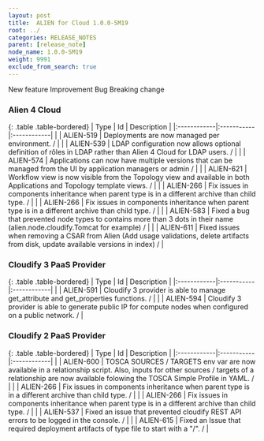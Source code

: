 ```yaml
---
layout: post
title:  ALIEN for Cloud 1.0.0-SM19
root: ../
categories: RELEASE_NOTES
parent: [release_note]
node_name: 1.0.0-SM19
weight: 9991
exclude_from_search: true
---
```





<i class="fa fa-plus text-success"></i> New feature <i class="fa fa-level-up text-primary"></i> Improvement  <i class="fa fa-bug text-danger"></i> Bug <i class="fa fa-exclamation-triangle text-warning"></i> Breaking change


### Alien 4 Cloud



  {: .table .table-bordered}
  | Type        | Id         | Description |
  |:------------|:-----------|:------------|
    |  <i class="fa fa-plus text-success"></i> | ALIEN-519 | Deployments are now managed per environment. /  |
    |  <i class="fa fa-plus text-success"></i> | ALIEN-539 | LDAP configuration now allows optional definition of rôles in LDAP rather than Alien 4 Cloud for LDAP users. /  |
    |  <i class="fa fa-plus text-success"></i> | ALIEN-574 | Applications can now have multiple versions that can be managed from the UI by application managers or admin /  |
      |  <i class="fa fa-level-up text-primary"></i> | ALIEN-621 | Workflow view is now visible from the Topology view and available in both Applications and Topology template views. /  |
      |  <i class="fa fa-bug text-danger"></i> | ALIEN-266 | Fix issues in components inheritance when parent type is in a different archive than child type. /  |
    |  <i class="fa fa-bug text-danger"></i> | ALIEN-266 | Fix issues in components inheritance when parent type is in a different archive than child type. /  |
    |  <i class="fa fa-bug text-danger"></i> | ALIEN-583 | Fixed a bug that prevented node types to contains more than 3 dots in their name (alien.node.cloudify.Tomcat for example) /  |
    |  <i class="fa fa-bug text-danger"></i> | ALIEN-611 | Fixed issues when removing a CSAR from Alien (Add usage validations, delete artifacts from disk, update available versions in index) /  |
  


### Cloudify 3 PaaS Provider



  {: .table .table-bordered}
  | Type        | Id         | Description |
  |:------------|:-----------|:------------|
    |  <i class="fa fa-plus text-success"></i> | ALIEN-591 | Cloudify 3 provider is able to manage get_attribute and get_properties functions. /  |
    |  <i class="fa fa-plus text-success"></i> | ALIEN-594 | Cloudify 3 provider is able to generate public IP for compute nodes when configured on a public network. /  |
      


### Cloudify 2 PaaS Provider



  {: .table .table-bordered}
  | Type        | Id         | Description |
  |:------------|:-----------|:------------|
      |  <i class="fa fa-level-up text-primary"></i> | ALIEN-600 | TOSCA SOURCES / TARGETS env var are now available in a relationship script. Also, inputs for other sources / targets of a relationship are now available folowing the TOSCA Simple Profile in YAML. /  |
      |  <i class="fa fa-bug text-danger"></i> | ALIEN-266 | Fix issues in components inheritance when parent type is in a different archive than child type. /  |
    |  <i class="fa fa-bug text-danger"></i> | ALIEN-266 | Fix issues in components inheritance when parent type is in a different archive than child type. /  |
    |  <i class="fa fa-bug text-danger"></i> | ALIEN-537 | Fixed an issue that prevented cloudify REST API errors to be logged in the console. /  |
    |  <i class="fa fa-bug text-danger"></i> | ALIEN-615 | Fixed an Issue that required deployment artifacts of type file to start with a "/". /  |
  

